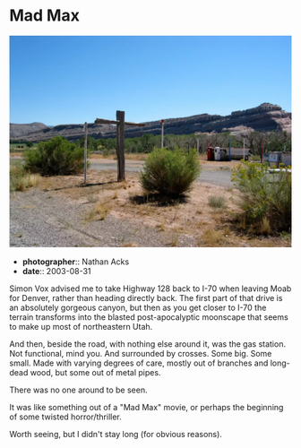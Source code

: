 # Mad Max

![A desolate turn-off just outside of Moab](assets/2003-08-31-mad-max.webp)

* **photographer**:: Nathan Acks
* **date**:: 2003-08-31

Simon Vox advised me to take Highway 128 back to I-70 when leaving Moab for Denver, rather than heading directly back. The first part of that drive is an absolutely gorgeous canyon, but then as you get closer to I-70 the terrain transforms into the blasted post-apocalyptic moonscape that seems to make up most of northeastern Utah.

And then, beside the road, with nothing else around it, was the gas station. Not functional, mind you. And surrounded by crosses. Some big. Some small. Made with varying degrees of care, mostly out of branches and long-dead wood, but some out of metal pipes.

There was no one around to be seen.

It was like something out of a "Mad Max" movie, or perhaps the beginning of some twisted horror/thriller.

Worth seeing, but I didn't stay long (for obvious reasons).
